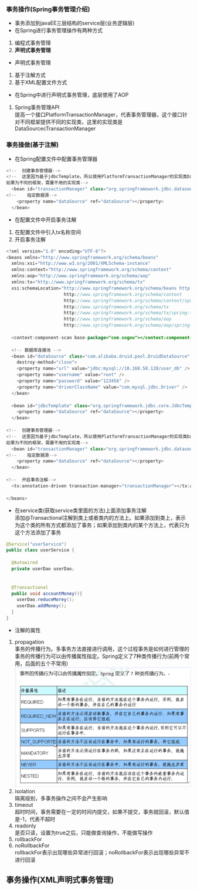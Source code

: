 ### 事务操作(Spring事务管理介绍)  
+ 事务添加到javaEE三层结构的service层(业务逻辑层)  
+ 在Spring进行事务管理操作有两种方式  
1. 编程式事务管理  
2. **声明式事务管理**  
+ 声明式事务管理  
1. 基于注解方式  
2. 基于XML配置文件方式  
+ 在Spring中进行声明式事务管理，底层使用了AOP  
1. Spring事务管理API  
提高一个接口PlatformTransactionManager，代表事务管理器，这个接口针对不同框架提供不同的实现类，这里的实现类是DataSourcecTransactionManager  
### 事务操做(基于注解)  
+ 在Spring配置文件中配置事务管理器  
```java
<!--  创建事务管理器-->
<!--  这里因为基于jdbcTemplate，所以使用PlatformTransactionManager的实现类DataSourceTransactionManager
如果为不同的框架，需要不用的实现类-->
  <bean id="transactionManager" class="org.springframework.jdbc.datasource.DataSourceTransactionManager">
<!--    指定数据源-->
    <property name="dataSource" ref="dataSource"></property>
  </bean>
```  
+ 在配置文件中开启事务注解  
1. 在配置文件中引入tx名称空间  
2. 开启事务注解  
```java
<?xml version="1.0" encoding="UTF-8"?>
<beans xmlns="http://www.springframework.org/schema/beans"
  xmlns:xsi="http://www.w3.org/2001/XMLSchema-instance"
  xmlns:context="http://www.springframework.org/schema/context"
  xmlns:aop="http://www.springframework.org/schema/aop"
  xmlns:tx="http://www.springframework.org/schema/tx"
  xsi:schemaLocation="http://www.springframework.org/schema/beans http://www.springframework.org/schema/beans/spring-beans.xsd
                      http://www.springframework.org/schema/context
                      http://www.springframework.org/schema/context/spring-context.xsd
                      http://www.springframework.org/schema/tx
                      http://www.springframework.org/schema/tx/spring-tx.xsd
                      http://www.springframework.org/schema/aop
                      http://www.springframework.org/schema/aop/spring-aop.xsd">

  <context:component-scan base-package="com.sogou"></context:component-scan>

  <!-- 数据库连接池 -->
  <bean id="dataSource" class="com.alibaba.druid.pool.DruidDataSource"
    destroy-method="close">
    <property name="url" value="jdbc:mysql://10.160.58.128/user_db" />
    <property name="username" value="root" />
    <property name="password" value="123456" />
    <property name="driverClassName" value="com.mysql.jdbc.Driver" />
  </bean>

  <bean id="jdbcTemplate" class="org.springframework.jdbc.core.JdbcTemplate">
    <property name="dataSource" ref="dataSource"></property>
  </bean>

<!--  创建事务管理器-->
<!--  这里因为基于jdbcTemplate，所以使用PlatformTransactionManager的实现类DataSourceTransactionManager
如果为不同的框架，需要不用的实现类-->
  <bean id="transactionManager" class="org.springframework.jdbc.datasource.DataSourceTransactionManager">
<!--    指定数据源-->
    <property name="dataSource" ref="dataSource"></property>
  </bean>

<!--  开启事务注解-->
  <tx:annotation-driven transaction-manager="transactionManager"></tx:annotation-driven>

</beans>
```  
+ 在service类(获取service类里面的方法)上面添加事务注解  
添加@Transactional注解到类上或者类内的方法上。如果添加到类上，表示为这个类的所有方式都添加了事务；如果添加到类内的某个方法上，代表只为这个方法添加了事务  
```java
@Service("userService")
public class userService {

  @Autowired
  private userDao userDao;


  @Transactional
  public void accountMoney(){
    userDao.reduceMorey();
    userDao.addMoney();
  }
}
```  
+ 注解的属性  
1. propagation  
事务的传播行为。多事务方法直接进行调用，这个过程事务是如何进行管理的  
事务的传播行为可以由传播属性指定。Spring定义了7种类传播行为(前两个常用，后面的五个不常用)  
![title](https://raw.githubusercontent.com/liujinxi931204/image/master/gitnote/2020/09/23/1600869494379-1600869494606.png)  
2. isolation  
隔离级别，多事务操作之间不会产生影响  
3. timeout  
超时时间，事务需要在一定的时间内提交，如果不提交，事务就回滚，默认值是-1，代表不超时  
4. readonly  
是否只读，设置为true之后，只能做查询操作，不能做写操作  
5. rollbackFor
6. noRollbackFor  
rollbackFor表示出现哪些异常进行回滚；noRollbackFor表示出现哪些异常不进行回滚  
## 事务操作(XML声明式事务管理)  


